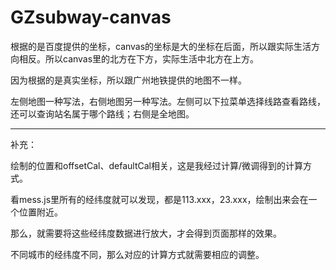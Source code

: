 # GZsubway-canvas

根据的是百度提供的坐标，canvas的坐标是大的坐标在后面，所以跟实际生活方向相反。所以canvas里的北方在下方，实际生活中北方在上方。

因为根据的是真实坐标，所以跟广州地铁提供的地图不一样。

左侧地图一种写法，右侧地图另一种写法。左侧可以下拉菜单选择线路查看路线，还可以查询站名属于哪个路线；右侧是全地图。

---

补充：

绘制的位置和offsetCal、defaultCal相关，这是我经过计算/微调得到的计算方式。

看mess.js里所有的经纬度就可以发现，都是113.xxx，23.xxx，绘制出来会在一个位置附近。

那么，就需要将这些经纬度数据进行放大，才会得到页面那样的效果。

不同城市的经纬度不同，那么对应的计算方式就需要相应的调整。
